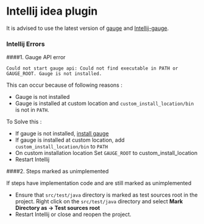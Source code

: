 # Intellij idea plugin

It is advised to use the latest version of [gauge](http://getgauge.io/download) and [Intellij-gauge](https://plugins.jetbrains.com/plugin/7535?pr=idea).

### Intellij Errors

####1. Gauge API error

````
Could not start gauge api: Could not find executable in PATH or GAUGE_ROOT. Gauge is not installed.

````
This can occur because of following reasons :
* Gauge is not installed
* Gauge is installed at custom location and ```custom_install_location/bin``` is not in `PATH`.

To Solve this :
* If gauge is not installed, [install gauge](installation.md)
* If gauge is installed at custom location, add ```custom_install_location/bin``` to `PATH`
* On custom installation location Set `GAUGE_ROOT` to custom_install_location
* Restart Intellij


####2. Steps marked as unimplemented

If steps have implementation code and are still marked as unimplemented
* Ensure that ```src/test/java``` directory is marked as test sources root in the project. Right click on the ```src/test/java``` directory and select **Mark Directory as -> Test sources root**
* Restart Intellij or close and reopen the project.

